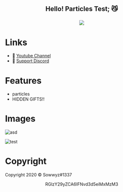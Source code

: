 <h2 align="center">
    Hello! Particles Test<strong>;</strong> 😼
<br>
<br>
<a href="https://discord.com/users/394251966571872256">
        <img src="https://lanyard-profile-readme.vercel.app/api/394251966571872256?idleMessage=%22May%20The%20Code%20Be%20With%20you%22&borderRadius=25px" />
    </a>
</p>

# Links
- 🔗 [Youtube Channel](https://www.youtube.com/channel/UC9_kma0SOd-oSe24gqpqqCA)
- 🔗 [Support Discord](https://discord.com/users/394251966571872256)


# Features 

+ particles
+ HIDDEN GIFTS!!

# Images 

![asd](https://user-images.githubusercontent.com/88189918/231604589-ea261f5b-b103-4fde-bd2e-378fd8d94096.png)


![test](https://user-images.githubusercontent.com/88189918/231603274-cf97822e-6769-41ec-8ecf-8753e7b66d81.png)


# Copyright 
Copyright 2020 © Sowwyz#1337

</h2>
<p align="center">
   RGlzY29yZCA6IFNvd3d5eiMxMzM3
<br>
